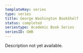 ```yaml
---
templateKey: series
type: series
title: George Washington BookShelf
status: completed
seriestype: Academic Book Series
seriesID: GWB
---
```

Description not yet available. 